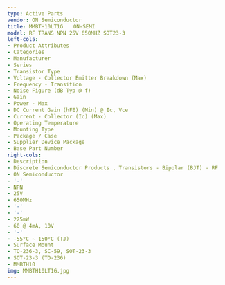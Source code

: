 ```yaml
---
type: Active Parts
vendor: ON Semiconductor
title: MMBTH10LT1G　　ON-SEMI
model: RF TRANS NPN 25V 650MHZ SOT23-3
left-cols:
- Product Attributes
- Categories
- Manufacturer
- Series
- Transistor Type
- Voltage - Collector Emitter Breakdown (Max)
- Frequency - Transition
- Noise Figure (dB Typ @ f)
- Gain
- Power - Max
- DC Current Gain (hFE) (Min) @ Ic, Vce
- Current - Collector (Ic) (Max)
- Operating Temperature
- Mounting Type
- Package / Case
- Supplier Device Package
- Base Part Number
right-cols:
- Description
- Discrete Semiconductor Products , Transistors - Bipolar (BJT) - RF
- ON Semiconductor
- '-'
- NPN
- 25V
- 650MHz
- '-'
- '-'
- 225mW
- 60 @ 4mA, 10V
- '-'
- -55°C ~ 150°C (TJ)
- Surface Mount
- TO-236-3, SC-59, SOT-23-3
- SOT-23-3 (TO-236)
- MMBTH10
img: MMBTH10LT1G.jpg
---
```


